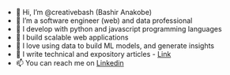 - 👋 Hi, I’m @creativebash (Bashir Anakobe)
- 👀 I’m a software engineer (web) and data professional
- 🌱 I develop with python and javascript programming languages
- 🚀 I build scalable web applications
- 💞️ I love using data to build ML models, and generate insights
- 💞️ I write technical and expository articles - [Link](https://medium.com/@anakobe)
- 📫 You can reach me on [Linkedin](https://www.linkedin.com/in/anakobe/)

<!---
creativebash/creativebash is a ✨ special ✨ repository because its `README.md` (this file) appears on your GitHub profile.
You can click the Preview link to take a look at your changes.
--->
